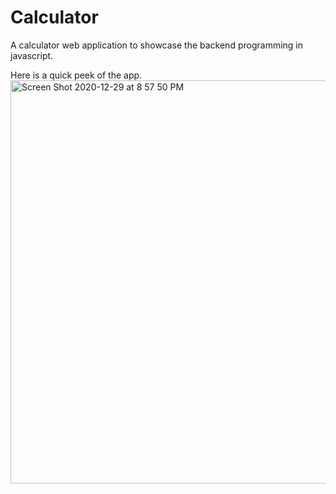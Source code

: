 # Calculator
A calculator web application to showcase the backend programming in javascript.

Here is a quick peek of the app.
<img width="645" alt="Screen Shot 2020-12-29 at 8 57 50 PM" src="https://user-images.githubusercontent.com/51836965/103285249-925a6400-4a18-11eb-944a-08cf0d4ea9bf.png">
